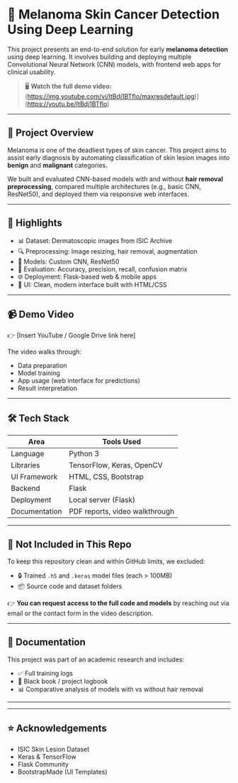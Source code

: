 # 🧬 Melanoma Skin Cancer Detection Using Deep Learning

This project presents an end-to-end solution for early **melanoma detection** using deep learning. It involves building and deploying multiple Convolutional Neural Network (CNN) models, with frontend web apps for clinical usability.

> 🖥️ **Watch the full demo video:**(https://img.youtube.com/vi/ItBdj1BTflo/maxresdefault.jpg)](https://youtu.be/ItBdj1BTflo)

---

## 🎯 Project Overview

Melanoma is one of the deadliest types of skin cancer. This project aims to assist early diagnosis by automating classification of skin lesion images into **benign** and **malignant** categories.

We built and evaluated CNN-based models with and without **hair removal preprocessing**, compared multiple architectures (e.g., basic CNN, ResNet50), and deployed them via responsive web interfaces.

---

## 🧠 Highlights

- 📊 Dataset: Dermatoscopic images from ISIC Archive
- 🔍 Preprocessing: Image resizing, hair removal, augmentation
- 🤖 Models: Custom CNN, ResNet50
- 🧪 Evaluation: Accuracy, precision, recall, confusion matrix
- 🌐 Deployment: Flask-based web & mobile apps
- 🎨 UI: Clean, modern interface built with HTML/CSS

---

## 📹 Demo Video

👉 [Insert YouTube / Google Drive link here]

The video walks through:
- Data preparation
- Model training
- App usage (web interface for predictions)
- Result interpretation

---

## 🛠️ Tech Stack

| Area             | Tools Used                        |
|------------------|-----------------------------------|
| Language         | Python 3                          |
| Libraries        | TensorFlow, Keras, OpenCV         |
| UI Framework     | HTML, CSS, Bootstrap              |
| Backend          | Flask                             |
| Deployment       | Local server (Flask)              |
| Documentation    | PDF reports, video walkthrough    |

---

## 📁 Not Included in This Repo

To keep this repository clean and within GitHub limits, we excluded:

- 🔒 Trained `.h5` and `.keras` model files (each > 100MB)
- 📦 Source code and dataset folders

👉 **You can request access to the full code and models** by reaching out via email or the contact form in the video description.

---

## 📄 Documentation

This project was part of an academic research and includes:

- ✅ Full training logs
- 🧪 Black book / project logbook
- 📊 Comparative analysis of models with vs without hair removal

---

---

## ⭐ Acknowledgements

- ISIC Skin Lesion Dataset
- Keras & TensorFlow
- Flask Community
- BootstrapMade (UI Templates)
